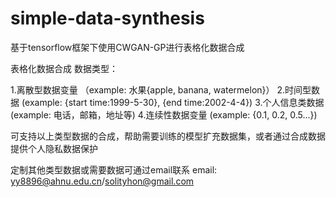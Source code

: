 # simple-data-synthesis
基于tensorflow框架下使用CWGAN-GP进行表格化数据合成

表格化数据合成
数据类型：

1.离散型数据变量 （example: 水果{apple, banana, watermelon}）
2.时间型数据 (example: {start time:1999-5-30}, {end time:2002-4-4})
3.个人信息类数据 (example: 电话，邮箱，地址等)
4.连续性数据变量 (example: {0.1, 0.2, 0.5...})

可支持以上类型数据的合成，帮助需要训练的模型扩充数据集，或者通过合成数据提供个人隐私数据保护

定制其他类型数据或需要数据可通过email联系
email: yy8896@ahnu.edu.cn/solityhon@gmail.com
